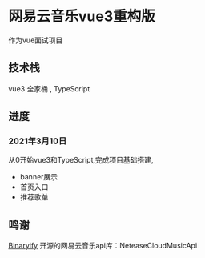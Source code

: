# 网易云音乐vue3重构版

作为vue面试项目

## 技术栈

vue3 全家桶 , TypeScript

## 进度

### 2021年3月10日

从0开始vue3和TypeScript,完成项目基础搭建,
* banner展示
* 首页入口
* 推荐歌单


## 鸣谢

[Binaryify](https://github.com/Binaryify/NeteaseCloudMusicApi) 开源的网易云音乐api库：NeteaseCloudMusicApi

